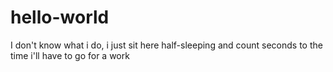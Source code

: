 # hello-world
I don't know what i do, i just sit here half-sleeping and count seconds to the time i'll have to go for a work
